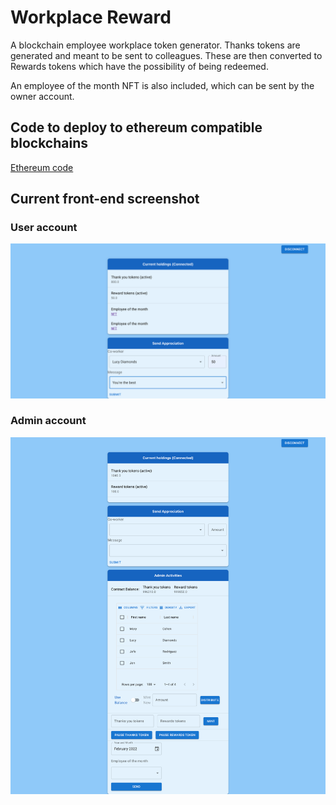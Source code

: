 # Workplace Reward

A blockchain employee workplace token generator.  Thanks tokens are generated and meant to be sent to colleagues.
These are then converted to Rewards tokens which have the possibility of being redeemed.  
  
An employee of the month NFT is also included, which can be sent by the owner account.

## Code to deploy to ethereum compatible blockchains

[Ethereum code](./ethereum)

## Current front-end screenshot

### User account
![Thanks](./thanks.png)

### Admin account
![Admin](./Admin_page.png)
